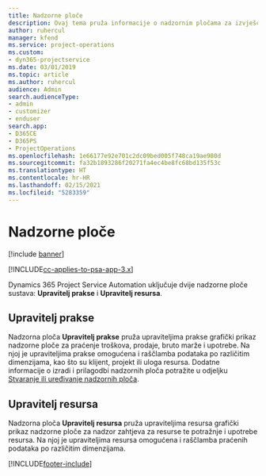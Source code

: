```yaml
---
title: Nadzorne ploče
description: Ovaj tema pruža informacije o nadzornim pločama za izvješćivanje koje su uključene u Dynamics 365 Project Service Automation.
author: ruhercul
manager: kfend
ms.service: project-operations
ms.custom:
- dyn365-projectservice
ms.date: 03/01/2019
ms.topic: article
ms.author: ruhercul
audience: Admin
search.audienceType:
- admin
- customizer
- enduser
search.app:
- D365CE
- D365PS
- ProjectOperations
ms.openlocfilehash: 1e66177e92e701c2dc09bed005f748ca19ae980d
ms.sourcegitcommit: fa32b1893286f20271fa4ec4be8fc68bd135f53c
ms.translationtype: HT
ms.contentlocale: hr-HR
ms.lasthandoff: 02/15/2021
ms.locfileid: "5283359"
---
```

# <a name="dashboards"></a>Nadzorne ploče

[!include [banner](../includes/psa-now-project-operations.md)]

[!INCLUDE[cc-applies-to-psa-app-3.x](../includes/cc-applies-to-psa-app-3x.md)]

Dynamics 365 Project Service Automation uključuje dvije nadzorne ploče sustava: **Upravitelj prakse** i **Upravitelj resursa**.

## <a name="practice-manager"></a>Upravitelj prakse 

Nadzorna ploča **Upravitelj prakse** pruža upraviteljima prakse grafički prikaz nadzorne ploče za praćenje troškova, prodaje, bruto marže i upotrebe. Na njoj je upraviteljima prakse omogućena i raščlamba podataka po različitim dimenzijama, kao što su klijent, projekt ili uloga resursa. Dodatne informacije o izradi i prilagodbi nadzornih ploča potražite u odjeljku [Stvaranje ili uređivanje nadzornih ploča](https://docs.microsoft.com/dynamics365/customerengagement/on-premises/customize/create-edit-dashboards).

## <a name="resource-manager"></a>Upravitelj resursa 

Nadzorna ploča **Upravitelj resursa** pruža upraviteljima resursa grafički prikaz nadzorne ploče za nadzor zahtjeva za resurse te potražnje i upotrebe resursa. Na njoj je upraviteljima resursa omogućena i raščlamba praćenih podataka po različitim dimenzijama.


[!INCLUDE[footer-include](../includes/footer-banner.md)]